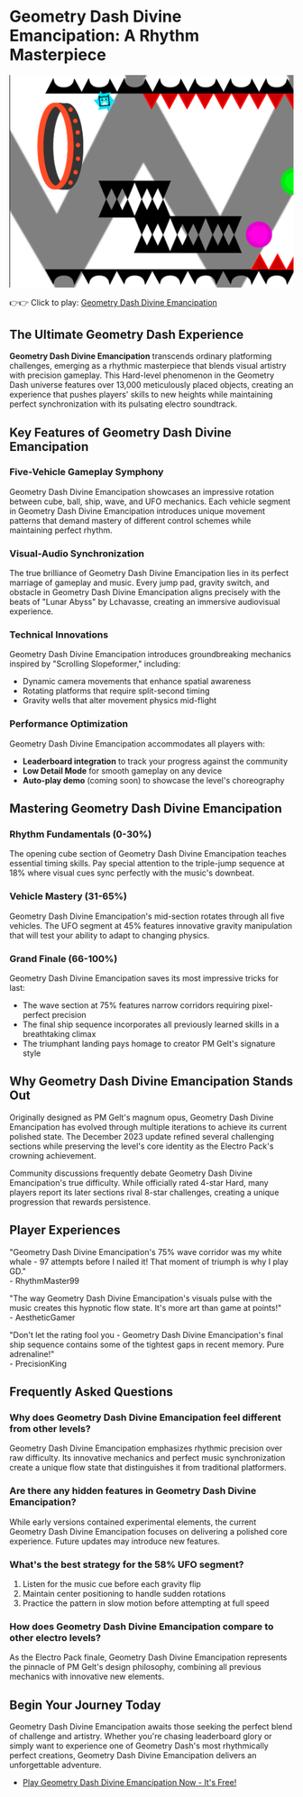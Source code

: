 # Geometry Dash Divine Emancipation: A Rhythm Masterpiece

![Geometry Dash Divine Emancipation](https://raw.githubusercontent.com/geometry-games/geometry-dash-divine-emancipation/refs/heads/main/geometry-dash-divine-emancipation.png "Geometry Dash Divine Emancipation")

👉👉 Click to play: [Geometry Dash Divine Emancipation](https://geometrydashgames.com/geometry-dash-divine-emancipation/ "Geometry Dash Divine Emancipation")

## The Ultimate Geometry Dash Experience

**Geometry Dash Divine Emancipation** transcends ordinary platforming challenges, emerging as a rhythmic masterpiece that blends visual artistry with precision gameplay. This Hard-level phenomenon in the Geometry Dash universe features over 13,000 meticulously placed objects, creating an experience that pushes players' skills to new heights while maintaining perfect synchronization with its pulsating electro soundtrack.

## Key Features of Geometry Dash Divine Emancipation

### Five-Vehicle Gameplay Symphony
Geometry Dash Divine Emancipation showcases an impressive rotation between cube, ball, ship, wave, and UFO mechanics. Each vehicle segment in Geometry Dash Divine Emancipation introduces unique movement patterns that demand mastery of different control schemes while maintaining perfect rhythm.

### Visual-Audio Synchronization
The true brilliance of Geometry Dash Divine Emancipation lies in its perfect marriage of gameplay and music. Every jump pad, gravity switch, and obstacle in Geometry Dash Divine Emancipation aligns precisely with the beats of "Lunar Abyss" by Lchavasse, creating an immersive audiovisual experience.

### Technical Innovations
Geometry Dash Divine Emancipation introduces groundbreaking mechanics inspired by "Scrolling Slopeformer," including:
- Dynamic camera movements that enhance spatial awareness
- Rotating platforms that require split-second timing
- Gravity wells that alter movement physics mid-flight

### Performance Optimization
Geometry Dash Divine Emancipation accommodates all players with:
- **Leaderboard integration** to track your progress against the community
- **Low Detail Mode** for smooth gameplay on any device
- **Auto-play demo** (coming soon) to showcase the level's choreography

## Mastering Geometry Dash Divine Emancipation

### Rhythm Fundamentals (0-30%)
The opening cube section of Geometry Dash Divine Emancipation teaches essential timing skills. Pay special attention to the triple-jump sequence at 18% where visual cues sync perfectly with the music's downbeat.

### Vehicle Mastery (31-65%)
Geometry Dash Divine Emancipation's mid-section rotates through all five vehicles. The UFO segment at 45% features innovative gravity manipulation that will test your ability to adapt to changing physics.

### Grand Finale (66-100%)
Geometry Dash Divine Emancipation saves its most impressive tricks for last:
- The wave section at 75% features narrow corridors requiring pixel-perfect precision
- The final ship sequence incorporates all previously learned skills in a breathtaking climax
- The triumphant landing pays homage to creator PM Gelt's signature style

## Why Geometry Dash Divine Emancipation Stands Out

Originally designed as PM Gelt's magnum opus, Geometry Dash Divine Emancipation has evolved through multiple iterations to achieve its current polished state. The December 2023 update refined several challenging sections while preserving the level's core identity as the Electro Pack's crowning achievement.

Community discussions frequently debate Geometry Dash Divine Emancipation's true difficulty. While officially rated 4-star Hard, many players report its later sections rival 8-star challenges, creating a unique progression that rewards persistence.

## Player Experiences

"Geometry Dash Divine Emancipation's 75% wave corridor was my white whale - 97 attempts before I nailed it! That moment of triumph is why I play GD."  
\- RhythmMaster99

"The way Geometry Dash Divine Emancipation's visuals pulse with the music creates this hypnotic flow state. It's more art than game at points!"  
\- AestheticGamer

"Don't let the rating fool you - Geometry Dash Divine Emancipation's final ship sequence contains some of the tightest gaps in recent memory. Pure adrenaline!"  
\- PrecisionKing

## Frequently Asked Questions

### Why does Geometry Dash Divine Emancipation feel different from other levels?
Geometry Dash Divine Emancipation emphasizes rhythmic precision over raw difficulty. Its innovative mechanics and perfect music synchronization create a unique flow state that distinguishes it from traditional platformers.

### Are there any hidden features in Geometry Dash Divine Emancipation?
While early versions contained experimental elements, the current Geometry Dash Divine Emancipation focuses on delivering a polished core experience. Future updates may introduce new features.

### What's the best strategy for the 58% UFO segment?
1. Listen for the music cue before each gravity flip  
2. Maintain center positioning to handle sudden rotations  
3. Practice the pattern in slow motion before attempting at full speed

### How does Geometry Dash Divine Emancipation compare to other electro levels?
As the Electro Pack finale, Geometry Dash Divine Emancipation represents the pinnacle of PM Gelt's design philosophy, combining all previous mechanics with innovative new elements.

## Begin Your Journey Today

Geometry Dash Divine Emancipation awaits those seeking the perfect blend of challenge and artistry. Whether you're chasing leaderboard glory or simply want to experience one of Geometry Dash's most rhythmically perfect creations, Geometry Dash Divine Emancipation delivers an unforgettable adventure.

- [Play Geometry Dash Divine Emancipation Now - It's Free!](https://geometrydashgames.com/geometry-dash-divine-emancipation/ "Geometry Dash Divine Emancipation")

